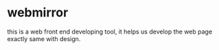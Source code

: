 webmirror
=========

this is a web front end developing tool, it helps us develop the web page exactly same with design.
